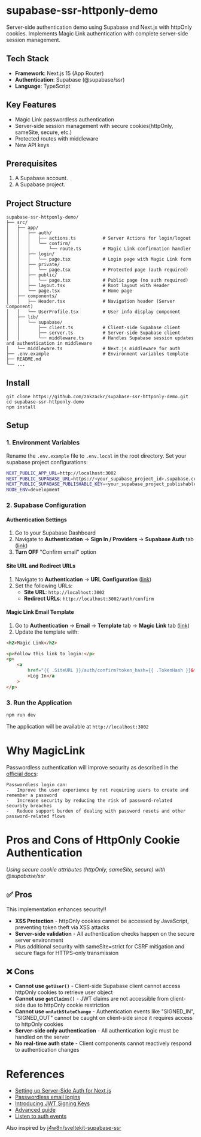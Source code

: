 # supabase-ssr-httponly-demo

Server-side authentication demo using Supabase and Next.js with httpOnly cookies.
Implements Magic Link authentication with complete server-side session management.

## Tech Stack

-   **Framework**: Next.js 15 (App Router)
-   **Authentication**: Supabase (@supabase/ssr)
-   **Language**: TypeScript

## Key Features

-   Magic Link passwordless authentication
-   Server-side session management with secure cookies(httpOnly, sameSite, secure, etc.)
-   Protected routes with middleware
-   New API keys

## Prerequisites

1. A Supabase account.
2. A Supabase project.

## Project Structure

```
supabase-ssr-httponly-demo/
├── src/
│   ├── app/
│   │   ├── auth/
│   │   │   ├── actions.ts          # Server Actions for login/logout
│   │   │   └── confirm/
│   │   │       └── route.ts        # Magic Link confirmation handler
│   │   ├── login/
│   │   │   └── page.tsx            # Login page with Magic Link form
│   │   ├── private/
│   │   │   └── page.tsx            # Protected page (auth required)
│   │   ├── public/
│   │   │   └── page.tsx            # Public page (no auth required)
│   │   ├── layout.tsx              # Root layout with Header
│   │   └── page.tsx                # Home page
│   ├── components/
│   │   ├── Header.tsx              # Navigation header (Server Component)
│   │   └── UserProfile.tsx         # User info display component
│   ├── lib/
│   │   └── supabase/
│   │       ├── client.ts           # Client-side Supabase client
│   │       ├── server.ts           # Server-side Supabase client
│   │       └── middleware.ts       # Handles Supabase session updates and authentication in middleware
│   └── middleware.ts               # Next.js middleware for auth
├── .env.example                    # Environment variables template
├── README.md
└── ...
```

## Install

```
git clone https://github.com/zakzackr/supabase-ssr-httponly-demo.git
cd supabase-ssr-httponly-demo
npm install
```

## Setup

### 1. Environment Variables

Rename the `.env.example` file to `.env.local` in the root directory. Set your supabase project configurations:

```bash
NEXT_PUBLIC_APP_URL=http://localhost:3002
NEXT_PUBLIC_SUPABASE_URL=https://<your_supabase_project_id>.supabase.co
NEXT_PUBLIC_SUPABASE_PUBLISHABLE_KEY=<your_supabase_project_publishable_key>
NODE_ENV=development
```

### 2. Supabase Configuration

#### Authentication Settings

1. Go to your Supabase Dashboard
2. Navigate to **Authentication** → **Sign In / Providers** → **Supabase Auth** tab ([link](https://supabase.com/dashboard/project/qpkwgpvizadhqynfolrh/auth/providers))
3. **Turn OFF** "Confirm email" option

#### Site URL and Redirect URLs

1. Navigate to **Authentication** → **URL Configuration** ([link](https://supabase.com/dashboard/project/qpkwgpvizadhqynfolrh/auth/url-configuration))
2. Set the following URLs:
    - **Site URL**: `http://localhost:3002`
    - **Redirect URLs**: `http://localhost:3002/auth/confirm`

#### Magic Link Email Template

1. Go to **Authentication** → **Email** → **Template** tab → **Magic Link** tab ([link](https://supabase.com/dashboard/project/qpkwgpvizadhqynfolrh/auth/templates))
2. Update the template with:

```html
<h2>Magic Link</h2>

<p>Follow this link to login:</p>
<p>
    <a
        href="{{ .SiteURL }}/auth/confirm?token_hash={{ .TokenHash }}&type=email&next=/"
        >Log In</a
    >
</p>
```

### 3. Run the Application

```bash
npm run dev
```

The application will be available at `http://localhost:3002`

# Why MagicLink

Passwordless authentication will improve security as described in the [official docs](https://supabase.com/docs/guides/auth/auth-email-passwordless?queryGroups=language&language=js):

```
Passwordless login can:
-   Improve the user experience by not requiring users to create and remember a password
-   Increase security by reducing the risk of password-related security breaches
-   Reduce support burden of dealing with password resets and other password-related flows
```

# Pros and Cons of HttpOnly Cookie Authentication

_Using secure cookie attributes (httpOnly, sameSite, secure) with @supabase/ssr_

## ✅ Pros

This implementation enhances security!!

-   **XSS Protection** - httpOnly cookies cannot be accessed by JavaScript, preventing token theft via XSS attacks
-   **Server-side validation** - All authentication checks happen on the secure server environment
-   Plus additional security with sameSite=strict for CSRF
    mitigation and secure flags for HTTPS-only transmission

## ❌ Cons

-   **Cannot use `getUser()`** - Client-side Supabase client cannot access httpOnly cookies to retrieve user object
-   **Cannot use `getClaims()`** - JWT claims are not accessible from client-side due to httpOnly cookie restriction
-   **Cannot use `onAuthStateChange`** - Authentication events like "SIGNED_IN", "SIGNED_OUT" cannot be caught on client-side since it requires access to httpOnly cookies
-   **Server-side only authentication** - All authentication logic must be handled on the server
-   **No real-time auth state** - Client components cannot reactively respond to authentication changes

<!-- -   onAuthStateChange only works in the client/browser and is used with useEffect. https://supabase.com/docs/reference/javascript/auth-onauthstatechange

-   supabase.auth.getUser() cannot access httponly cookie, so it failed to fetch user object. Ref: https://github.com/supabase/auth-js/blob/master/src/GoTrueClient.ts L1599(getUser)
    https://github.com/supabase/auth-js/blob/master/src/lib/helpers.ts
    L128(getItemAsync)
    https://github.com/supabase/ssr/blob/main/src/cookies.ts
    L34(createStorageFromOptions. cannot access httponly cookie using document.cookie API) -->

# References

-   [Setting up Server-Side Auth for Next.js](https://supabase.com/docs/guides/auth/server-side/nextjs?queryGroups=router&router=app)
-   [Passwordless email logins](https://supabase.com/docs/guides/auth/auth-email-passwordless?queryGroups=language&language=js)
-   [Introducing JWT Signing Keys
    ](https://supabase.com/blog/jwt-signing-keys)
-   [Advanced guide](https://supabase.com/docs/guides/auth/server-side/advanced-guide)
-   [Listen to auth events](https://supabase.com/docs/reference/javascript/auth-onauthstatechange)

Also inspired by [j4w8n/sveltekit-supabase-ssr](https://github.com/j4w8n/sveltekit-supabase-ssr)
